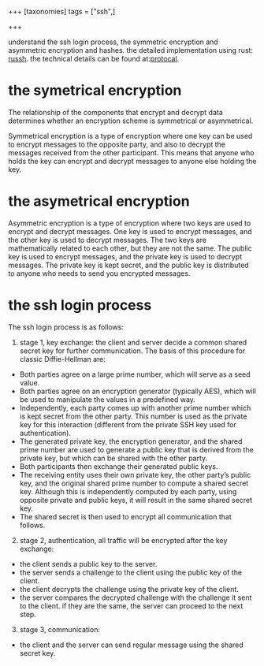 +++
[taxonomies]
tags = ["ssh",]

+++

understand the ssh login process, the symmetric encryption and asymmetric encryption and hashes.
the detailed implementation using rust: [russh](@/posts/2022-11-11-russh.md).
the technical details can be found at:[protocal](@/posts/2022-11-09-ssh.md).

# the symetrical encryption
The relationship of the components that encrypt and decrypt data determines whether an encryption scheme is symmetrical or asymmetrical.

Symmetrical encryption is a type of encryption where one key can be used to encrypt messages to the opposite party, and also to decrypt the messages received from the other participant. This means that anyone who holds the key can encrypt and decrypt messages to anyone else holding the key.

# the asymetrical encryption
Asymmetric encryption is a type of encryption where two keys are used to encrypt and decrypt messages. One key is used to encrypt messages, and the other key is used to decrypt messages. The two keys are mathematically related to each other, but they are not the same. The public key is used to encrypt messages, and the private key is used to decrypt messages. The private key is kept secret, and the public key is distributed to anyone who needs to send you encrypted messages.

# the ssh login process
The ssh login process is as follows:
1. stage 1, key exchange: the client and server decide a common shared secret key for further communication.
The basis of this procedure for classic Diffie-Hellman are:
  - Both parties agree on a large prime number, which will serve as a seed value.
  - Both parties agree on an encryption generator (typically AES), which will be used to manipulate the values in a predefined way.
  - Independently, each party comes up with another prime number which is kept secret from the other party. This number is used as the private key for this interaction (different from the private SSH key used for authentication).
  - The generated private key, the encryption generator, and the shared prime number are used to generate a public key that is derived from the private key, but which can be shared with the other party.
  - Both participants then exchange their generated public keys.
  - The receiving entity uses their own private key, the other party’s public key, and the original shared prime number to compute a shared secret key. Although this is independently computed by each party, using opposite private and public keys, it will result in the same shared secret key.
  - The shared secret is then used to encrypt all communication that follows.
2. stage 2, authentication, all traffic will be encrypted after the key exchange: 
  - the client sends a public key to the server.
  - the server sends a challenge to the client using the public key of the client.
  - the client decrypts the challenge using the private key of the client.
  - the server compares the decrypted challenge with the challenge it sent to the client. if they are the same, the server can proceed to the next step.
3. stage 3, communication:
  - the client and the server can send regular message using the shared secret key.
